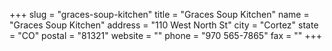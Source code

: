 +++
slug = "graces-soup-kitchen"
title = "Graces Soup Kitchen"
name = "Graces Soup Kitchen"
address = "110 West North St"
city = "Cortez"
state = "CO"
postal = "81321"
website = ""
phone = "970 565-7865"
fax = ""
+++
